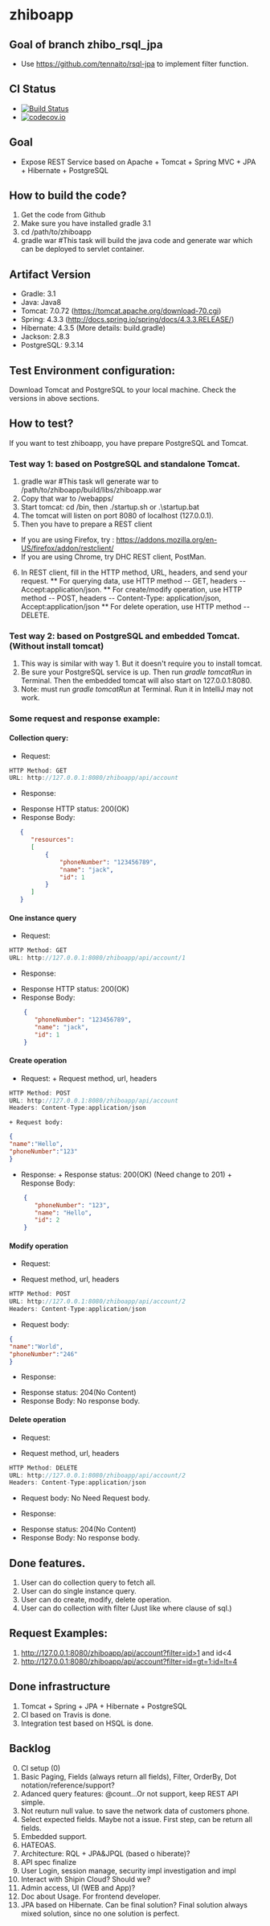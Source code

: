 # zhiboapp
## Goal of branch zhibo_rsql_jpa
* Use https://github.com/tennaito/rsql-jpa to implement filter function.

## CI Status
* [![Build Status](https://travis-ci.org/LianWaiYuChanChan/zhiboapp.svg?branch=zhiboapp_rsql_jpa)](https://travis-ci.org/LianWaiYuChanChan/zhiboapp)
* [![codecov.io](https://codecov.io/github/LianWaiYuChanChan/zhiboapp/coverage.svg?branch=zhiboapp_rsql_jpa)](https://codecov.io/github/LianWaiYuChanChan/zhiboapp?branch=zhiboapp_rsql_jpa)

## Goal
* Expose REST Service based on Apache + Tomcat + Spring MVC + JPA + Hibernate + PostgreSQL

## How to build the code?
1. Get the code from Github
2. Make sure you have installed gradle 3.1
3. cd /path/to/zhiboapp
4. gradle war #This task will build the java code and generate war which can be deployed to servlet container.


## Artifact Version
* Gradle: 3.1
* Java: Java8
* Tomcat: 7.0.72 (https://tomcat.apache.org/download-70.cgi)
* Spring: 4.3.3  (http://docs.spring.io/spring/docs/4.3.3.RELEASE/)
* Hibernate: 4.3.5 (More details: build.gradle)
* Jackson: 2.8.3
* PostgreSQL: 9.3.14

## Test Environment configuration:

Download Tomcat and PostgreSQL to your local machine. Check the versions in above sections.

## How to test?
If you want to test zhiboapp, you have prepare PostgreSQL and Tomcat.
### Test way 1:  based on PostgreSQL and standalone Tomcat.
1. gradle war #This task wll generate war to /path/to/zhiboapp/build/libs/zhiboapp.war
2. Copy that war to <TomcatHome>/webapps/
3. Start tomcat: cd <TomcatHome>/bin, then ./startup.sh or .\startup.bat
4. The tomcat will listen on port 8080 of localhost (127.0.0.1).
5. Then you have to prepare a REST client
 * If you are using Firefox, try : https://addons.mozilla.org/en-US/firefox/addon/restclient/
 * If you are using Chrome, try DHC REST client, PostMan.
6. In REST client, fill in the HTTP method, URL, headers, and send your request.
** For querying data, use HTTP method -- GET, headers -- Accept:application/json.
** For create/modify operation, use HTTP method -- POST, headers -- Content-Type: application/json, Accept:application/json
** For delete operation, use HTTP method -- DELETE.

### Test way 2:  based on PostgreSQL and embedded Tomcat. (Without install tomcat)
1. This way is similar with way 1. But it doesn't require you to install tomcat.
2. Be sure your PostgreSQL service is up. Then run *gradle tomcatRun* in Terminal. Then the embedded tomcat will also start on 127.0.0.1:8080.
3. Note: must run *gradle tomcatRun* at Terminal. Run it in IntelliJ may not work.

### Some request and response example:
#### Collection query:
* Request:

```javascript
HTTP Method: GET
URL: http://127.0.0.1:8080/zhiboapp/api/account
```

* Response:
 + Response HTTP status: 200(OK)
 + Response Body:
 ```json
    {
       "resources":
       [
           {
               "phoneNumber": "123456789",
               "name": "jack",
               "id": 1
           }
       ]
    }
 ```

#### One instance query
* Request:
```javascript
HTTP Method: GET
URL: http://127.0.0.1:8080/zhiboapp/api/account/1
```
* Response:
 + Response HTTP status: 200(OK)
 + Response Body:
```json
    {
       "phoneNumber": "123456789",
       "name": "jack",
       "id": 1
    }
```

#### Create operation
   * Request:
    + Request method, url, headers
   ```javascript
   HTTP Method: POST
   URL: http://127.0.0.1:8080/zhiboapp/api/account
   Headers: Content-Type:application/json
   ```
    + Request body:
   ```json
   {
   "name":"Hello",
   "phoneNumber":"123"
   }
   ```
   * Response:
    + Response status: 200(OK)  (Need change to 201)
    + Response Body:
   ```json
       {
          "phoneNumber": "123",
          "name": "Hello",
          "id": 2
       }
   ```
   
#### Modify operation
* Request:
 + Request method, url, headers
 ```javascript
 HTTP Method: POST
 URL: http://127.0.0.1:8080/zhiboapp/api/account/2
 Headers: Content-Type:application/json
 ```
 + Request body:
 ```json
 {
 "name":"World",
 "phoneNumber":"246"
 }
 ```
* Response:
 + Response status: 204(No Content)
 + Response Body: No response body.

#### Delete operation
* Request:
 + Request method, url, headers
 ```javascript
 HTTP Method: DELETE
 URL: http://127.0.0.1:8080/zhiboapp/api/account/2
 Headers: Content-Type:application/json
 ```
 + Request body: No Need Request body.

* Response:
 + Response status: 204(No Content)
 + Response Body: No response body.

## Done features.
1. User can do collection query to fetch all.
2. User can do single instance query.
3. User can do create, modify, delete operation.
4. User can do collection with filter (Just like where clause of sql.)

## Request Examples:
1. http://127.0.0.1:8080/zhiboapp/api/account?filter=id>1 and id<4
2. http://127.0.0.1:8080/zhiboapp/api/account?filter=id=gt=1;id=lt=4

## Done infrastructure
1. Tomcat + Spring + JPA + Hibernate + PostgreSQL
2. CI based on Travis is done.
3. Integration test based on HSQL is done.

## Backlog
0. CI setup (0)
1. Basic Paging, Fields (always return all fields), Filter, OrderBy, Dot notation/reference/support?
2. Adanced query features: @count...Or not support, keep REST API simple.
2. Not reuturn null value.  to save the network data of customers phone.
2. Select expected fields. Maybe not a issue. First step, can be return all fields.
2. Embedded support.
3. HATEOAS.
4. Architecture: RQL + JPA&JPQL (based o hiberate)?
5. API spec finalize
6. User Login, session manage, security impl investigation and impl
7. Interact with Shipin Cloud? Should we?
8. Admin access, UI (WEB and App)?
9. Doc about Usage. For frontend developer.
10. JPA based on Hibernate. Can be final solution? Final solution always mixed solution, since no one solution is perfect.

